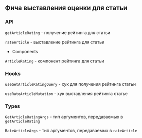 ## Фича выставления оценки для статьи

### API

`getArticleRating` - получение рейтинга для статьи

`rateArticle` - выставление рейтинга для статьи

- Components

`ArticleRating` - компонент рейтинга для статьи

### Hooks

`useGetArticleRatingQuery` - хук для получения рейтинга статьи

`useRateArticleMutation` - хук выставления рейтинга статье

### Types

`GetArticleRatingArgs` - тип аргументов, передаваемых в `getArticleRating`

`RateArticleArgs` - тип аргументов, передаваемых в `rateArticle`
